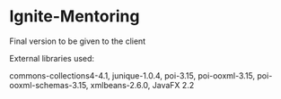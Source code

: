 # Ignite-Mentoring
Final version to be given to the client

External libraries used:

commons-collections4-4.1, 
junique-1.0.4, 
poi-3.15, 
poi-ooxml-3.15, 
poi-ooxml-schemas-3.15, 
xmlbeans-2.6.0, 
JavaFX 2.2
